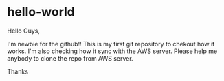 # hello-world

Hello Guys,

I'm newbie for the github!!
This is my first git repository to chekout how it works. I'm also checking how it sync with the AWS server. 
Please help me anybody to clone the repo from AWS server.

Thanks

